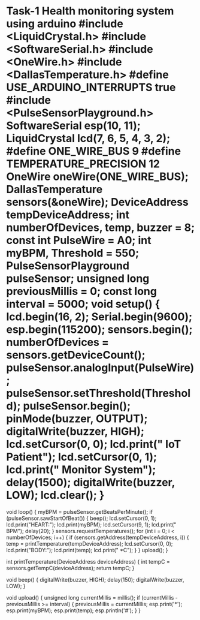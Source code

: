 # Task-1 Health monitoring system using arduino #include <LiquidCrystal.h> #include <SoftwareSerial.h> #include <OneWire.h> #include <DallasTemperature.h> #define USE_ARDUINO_INTERRUPTS true #include <PulseSensorPlayground.h> SoftwareSerial esp(10, 11); LiquidCrystal lcd(7, 6, 5, 4, 3, 2); #define ONE_WIRE_BUS 9 #define TEMPERATURE_PRECISION 12 OneWire oneWire(ONE_WIRE_BUS); DallasTemperature sensors(&oneWire); DeviceAddress tempDeviceAddress; int numberOfDevices, temp, buzzer = 8; const int PulseWire = A0; int myBPM, Threshold = 550; PulseSensorPlayground pulseSensor; unsigned long previousMillis = 0; const long interval = 5000; void setup() { lcd.begin(16, 2); Serial.begin(9600); esp.begin(115200); sensors.begin(); numberOfDevices = sensors.getDeviceCount(); pulseSensor.analogInput(PulseWire); pulseSensor.setThreshold(Threshold); pulseSensor.begin(); pinMode(buzzer, OUTPUT); digitalWrite(buzzer, HIGH); lcd.setCursor(0, 0); lcd.print(" IoT Patient"); lcd.setCursor(0, 1); lcd.print(" Monitor System"); delay(1500); digitalWrite(buzzer, LOW); lcd.clear(); }

void loop() { myBPM = pulseSensor.getBeatsPerMinute(); if (pulseSensor.sawStartOfBeat()) { beep(); lcd.setCursor(0, 1); lcd.print("HEART:"); lcd.print(myBPM); lcd.setCursor(9, 1); lcd.print(" BPM"); delay(20); } sensors.requestTemperatures(); for (int i = 0; i < numberOfDevices; i++) { if (sensors.getAddress(tempDeviceAddress, i)) { temp = printTemperature(tempDeviceAddress); lcd.setCursor(0, 0); lcd.print("BODY:"); lcd.print(temp); lcd.print(" *C"); } } upload(); }

int printTemperature(DeviceAddress deviceAddress) { int tempC = sensors.getTempC(deviceAddress); return tempC; }

void beep() { digitalWrite(buzzer, HIGH); delay(150); digitalWrite(buzzer, LOW); }

void upload() { unsigned long currentMillis = millis(); if (currentMillis - previousMillis >= interval) { previousMillis = currentMillis; esp.print('*'); esp.print(myBPM); esp.print(temp); esp.println('#'); } }
